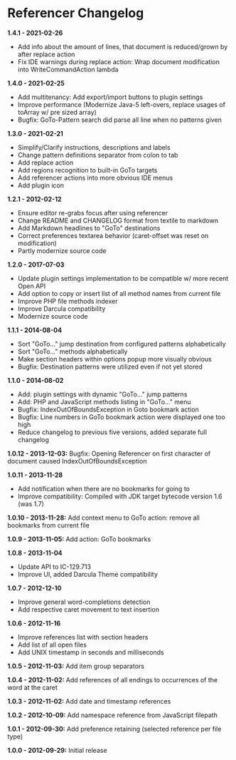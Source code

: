 Referencer Changelog
====================

**1.4.1 - 2021-02-26**
* Add info about the amount of lines, that document is reduced/grown by after replace action
* Fix IDE warnings during replace action: Wrap document modification into WriteCommandAction lambda

**1.4.0 - 2021-02-25**
* Add multitenancy: Add export/import buttons to plugin settings
* Improve performance (Modernize Java-5 left-overs, replace usages of toArray w/ pre sized array) 
* Bugfix: GoTo-Pattern search did parse all line when no patterns given

**1.3.0 - 2021-02-21**
* Simplify/Clarify instructions, descriptions and labels
* Change pattern definitions separator from colon to tab
* Add replace action
* Add regions recognition to built-in GoTo targets
* Add referencer actions into more obvious IDE menus
* Add plugin icon

**1.2.1 - 2012-02-12**
* Ensure editor re-grabs focus after using referencer
* Change README and CHANGELOG format from textile to markdown
* Add Markdown headlines to "GoTo" destinations
* Correct preferences textarea behavior (caret-offset was reset on modification)
* Partly modernize source code

**1.2.0 - 2017-07-03**
* Update plugin settings implementation to be compatible w/ more recent Open API
* Add option to copy or insert list of all method names from current file
* Improve PHP file methods indexer
* Improve Darcula compatibility
* Modernize source code

**1.1.1 - 2014-08-04**
* Sort "GoTo..." jump destination from configured patterns alphabetically
* Sort "GoTo..." methods alphabetically
* Make section headers within options popup more visually obvious
* Bugfix: Destination patterns were utilized even if not yet stored

**1.1.0 - 2014-08-02**
* Add: plugin settings with dynamic "GoTo..." jump patterns
* Add: PHP and JavaScript methods listing in "GoTo..." menu
* Bugfix: IndexOutOfBoundsException in Goto bookmark action
* Bugfix: Line numbers in GoTo bookmark action were displayed one too high
* Reduce changelog to previous five versions, added separate full changelog

**1.0.12 - 2013-12-03:** Bugfix: Opening Referencer on first character of document caused IndexOutOfBoundsException

**1.0.11 - 2013-11-28**
* Add notification when there are no bookmarks for going to
* Improve compatibility: Compiled with JDK target bytecode version 1.6 (was 1.7)

**1.0.10 - 2013-11-28:** Add context menu to GoTo action: remove all bookmarks from current file

**1.0.9 - 2013-11-05:** Add action: GoTo bookmarks

**1.0.8 - 2013-11-04**
* Update API to IC-129.713
* Improve UI, added Darcula Theme compatibility

**1.0.7 - 2012-12-10**
* Improve general word-completions detection
* Add respective caret movement to text insertion

**1.0.6 - 2012-11-16**
* Improve references list with section headers
* Add list of all open files
* Add UNIX timestamp in seconds and milliseconds

**1.0.5 - 2012-11-03:** Add item group separators

**1.0.4 - 2012-11-02:** Add references of all endings to occurrences of the word at the caret

**1.0.3 - 2012-11-02:** Add date and timestamp references

**1.0.2 - 2012-10-09:** Add namespace reference from JavaScript filepath

**1.0.1 - 2012-09-30:** Add preference retaining (selected reference per file type)

**1.0.0 - 2012-09-29:** Initial release
